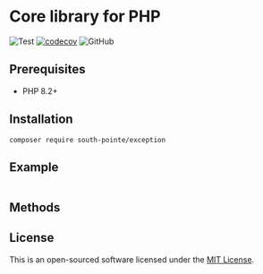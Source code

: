 # Core library for PHP

![Test](https://github.com/south-pointe/core/actions/workflows/test.yml/badge.svg)
[![codecov](https://codecov.io/gh/south-pointe/core/branch/main/graph/badge.svg?token=1PV8FB4O4O)](https://codecov.io/gh/south-pointe/core)
![GitHub](https://img.shields.io/github/license/south-pointe/core)

## Prerequisites

- PHP 8.2+

## Installation

```
composer require south-pointe/exception
```

## Example

```php

```

## Methods

## License

This is an open-sourced software licensed under the [MIT License](LICENSE).
